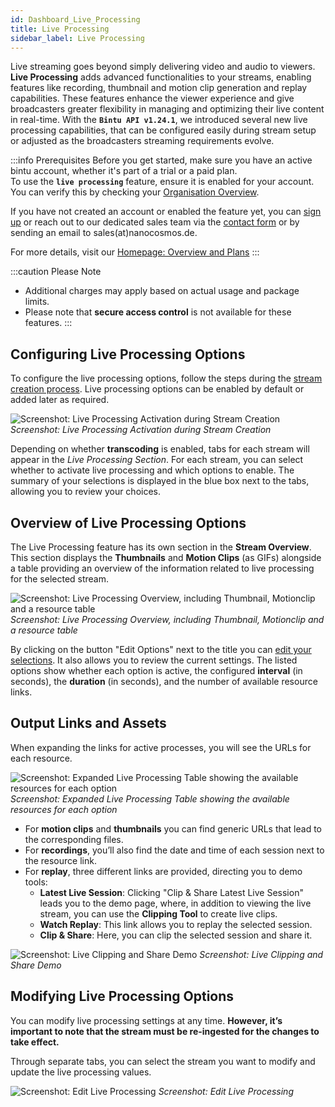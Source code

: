 ```yaml
---
id: Dashboard_Live_Processing
title: Live Processing
sidebar_label: Live Processing
---
```


Live streaming goes beyond simply delivering video and audio to viewers. **Live Processing** adds advanced functionalities to your streams, enabling features like recording, thumbnail and motion clip generation and replay capabilities. These features enhance the viewer experience and give broadcasters greater flexibility in managing and optimizing their live content in real-time. With the **`Bintu API v1.24.1`**, we introduced several new live processing capabilities, that can be configured easily during stream setup or adjusted as the broadcasters streaming requirements evolve. 

:::info  Prerequisites
Before you get started, make sure you have an active bintu account, whether it's part of a trial or a paid plan. <br/>
To use the **`live processing`** feature, ensure it is enabled for your account. You can verify this by checking your [Organisation Overview](https://dashboard.nanostream.cloud/organisation).

If you have not created an account or enabled the feature yet, you can [sign up](https://dashboard.nanostream.cloud/auth?signup) or reach out to our dedicated sales team via the [contact form](https://www.nanocosmos.de/contact) or by sending an email to sales(at)nanocosmos.de.

For more details, visit our [Homepage: Overview and Plans](https://info.nanocosmos.de/)
:::

:::caution Please Note
* Additional charges may apply based on actual usage and package limits.
* Please note that **secure access control** is not available for these features.
:::


## Configuring Live Processing Options

To configure the live processing options, follow the steps during the [stream creation process](Dashboard_Start_Streaming#add-live-processing). Live processing options can be enabled by default or added later as required.

![Screenshot: Live Processing Activation during Stream Creation](../assets/cloud-frontend/cf-add-processes.png)
*Screenshot: Live Processing Activation during Stream Creation*

Depending on whether **transcoding** is enabled, tabs for each stream will appear in the *Live Processing Section*. For each stream, you can select whether to activate live processing and which options to enable. The summary of your selections is displayed in the blue box next to the tabs, allowing you to review your choices.

## Overview of Live Processing Options

The Live Processing feature has its own section in the **Stream Overview**. This section displays the **Thumbnails** and **Motion Clips** (as GIFs) alongside a table providing an overview of the information related to live processing for the selected stream.

![Screenshot: Live Processing Overview, including Thumbnail, Motionclip and a resource table](../assets/cloud-frontend/cf-opcodes-section.png)
*Screenshot: Live Processing Overview, including Thumbnail, Motionclip and a resource table*

By clicking on the button "Edit Options" next to the title you can [edit your selections](#modifying-live-processing-options). It also allows you to review the current settings. The listed options show whether each option is active, the configured **interval** (in seconds), the **duration** (in seconds), and the number of available resource links.

## Output Links and Assets

When expanding the links for active processes, you will see the URLs for each resource. 

![Screenshot: Expanded Live Processing Table showing the available resources for each option](../assets/cloud-frontend/cf-opcodes-collapsed-links.png)
*Screenshot: Expanded Live Processing Table showing the available resources for each option*

- For **motion clips** and **thumbnails** you can find generic URLs that lead to the corresponding files.
- For **recordings**, you’ll also find the date and time of each session next to the resource link. 
- For **replay**, three different links are provided, directing you to demo tools:
    - **Latest Live Session**: Clicking "Clip & Share Latest Live Session" leads you to the demo page, where, in addition to viewing the live stream, you can use the **Clipping Tool** to create live clips.
    - **Watch Replay**: This link allows you to replay the selected session.
    - **Clip & Share**: Here, you can clip the selected session and share it.

![Screenshot: Live Clipping and Share Demo](../assets/cloud-frontend/demo-clipping.png)
*Screenshot: Live Clipping and Share Demo*

## Modifying Live Processing Options

You can modify live processing settings at any time. **However, it’s important to note that the stream must be re-ingested for the changes to take effect.**

Through separate tabs, you can select the stream you want to modify and update the live processing values.

![Screenshot: Edit Live Processing](../assets/cloud-frontend/cf-edit-liveprocesses.png)
*Screenshot: Edit Live Processing*